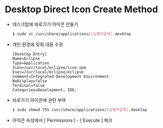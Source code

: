 # Desktop Direct Icon Create Method

- 데스크탑에 바로가기 아이콘 만들기

  ```bash
  $ sudo vi /usr/share/applications/[실행파일명].desktop
  ```

- 개인 환경에 맞춰 내용 수정

  ```vi
  [Desktop Entry]
  Name=Eclipse
  Type=Application
  Icon=/usr/local/eclipse/icon.xpm
  Exec=/usr/local/eclipse/eclipse
  Comment=Integrated Development Environment
  NoDisplay=false
  Terminal=false
  Categories=Development; IDE;
  ```

- 바로가기 아이콘에 권한 부여

  ```bash
  $ sudo chmod 755 /usr/share/applications/[실행파일명].desktop
  ```

- 아이콘 속성에서 [ Permissions ] - [ Execute ] 체크

